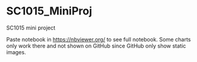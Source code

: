 # SC1015_MiniProj
SC1015 mini project 

Paste notebook in https://nbviewer.org/ to see full notebook. Some charts only work there and not shown on GitHub since GitHub only show static images.
